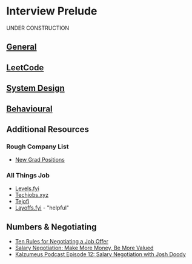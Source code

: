 # Interview Prelude
UNDER CONSTRUCTION

## [General](./general/README.md)

## [LeetCode](./leetcode/)

## [System Design](./system_design/README.md)

## [Behavioural](./behavioural/README.md)

## Additional Resources
### Rough Company List
* [New Grad Positions](https://github.com/SimplifyJobs/New-Grad-Positions)
### All Things Job
* [Levels.fyi](https://www.levels.fyi)
* [Techjobs.xyz](https://techjobs.xyz/)
* [Tejofi](https://tejofi.com/)
* [Layoffs.fyi](https://layoffs.fyi/) - "helpful"

## Numbers & Negotiating
* [Ten Rules for Negotiating a Job Offer](https://haseebq.com/my-ten-rules-for-negotiating-a-job-offer)
* [Salary Negotiation: Make More Money, Be More Valued](https://www.kalzumeus.com/2012/01/23/salary-negotiation)
* [Kalzumeus Podcast Episode 12: Salary Negotiation with Josh Doody](https://www.kalzumeus.com/2016/06/03/kalzumeus-podcast-episode-12-salary-negotiation-with-josh-doody)
